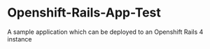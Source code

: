 # Openshift-Rails-App-Test
A sample application which can be deployed to an Openshift Rails 4 instance
